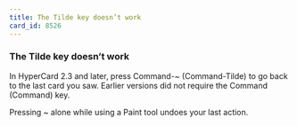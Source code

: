```yaml
---
title: The Tilde key doesn’t work
card_id: 8526
---
```


### The Tilde key doesn’t work

In HyperCard 2.3 and later, press Command-~ (Command-Tilde) to go back to the last card you saw. Earlier versions did not require the Command (Command) key. 

Pressing ~ alone while using a Paint tool undoes your last action.  